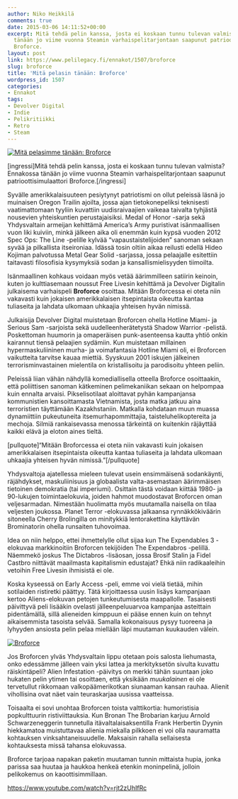 ```yaml
---
author: Niko Heikkilä
comments: true
date: 2015-03-06 14:11:52+00:00
excerpt: Mitä tehdä pelin kanssa, josta ei koskaan tunnu tulevan valmista? Ennakossa
  tänään jo viime vuonna Steamin varhaispelitarjontaan saapunut patrioottisimulaattori
  Broforce.
layout: post
link: https://www.pelilegacy.fi/ennakot/1507/broforce
slug: broforce
title: 'Mitä pelasin tänään: Broforce'
wordpress_id: 1507
categories:
- Ennakot
tags:
- Devolver Digital
- Indie
- Pelikritiikki
- Retro
- Steam
---
```


[![Mitä pelasimme tänään: Broforce](http://www.pelilegacy.fi/wp-content/uploads/2015/03/mpt_broforce.jpg)](http://www.pelilegacy.fi/wp-content/uploads/2015/03/mpt_broforce.jpg)

[ingressi]Mitä tehdä pelin kanssa, josta ei koskaan tunnu tulevan valmista? Ennakossa tänään jo viime vuonna Steamin varhaispelitarjontaan saapunut patrioottisimulaattori Broforce.[/ingressi]

Syvälle amerikkalaisuuteen pesiytynyt patriotismi on ollut peleissä läsnä jo muinaisen Oregon Trailin ajoilta, jossa ajan tietokonepeliksi teknisesti vaatimattomaan tyyliin kuvattiin uudisraivaajien vaikeaa taivalta tyhjästä nousevien yhteiskuntien perustajaisiksi. Medal of Honor -sarja sekä Yhdysvaltain armeijan kehittämä America’s Army puristivat isänmaallisen vuon liki kuiviin, minkä jälkeen aika oli enemmän kuin kypsä vuoden 2012 Spec Ops: The Line -pelille kylvää “vapaustaistelijoiden” sanoman sekaan syvää ja pilkallista itseironiaa. Idässä tosin oltiin aikaa reilusti edellä Hideo Kojiman palvotussa Metal Gear Solid -sarjassa, jossa pelaajalle esitettiin taitavasti filosofisia kysymyksiä sodan ja kansallismielisyyden tiimoilta.

Isänmaallinen kohkaus voidaan myös vetää äärimmilleen satiirin keinoin, kuten jo kulttiasemaan noussut Free Livesin kehittämä ja Devolver Digitalin julkaisema varhaispeli **Broforce** osoittaa. Mitään Broforcessa ei oteta niin vakavasti kuin jokaisen amerikkalaisen itsepintaista oikeutta kantaa tuliaseita ja lahdata ulkomaan uhkaajia yhteisen hyvän nimissä.

Julkaisija Devolver Digital muistetaan Broforcen ohella Hotline Miami- ja Serious Sam -sarjoista sekä uudelleenherätetystä Shadow Warrior -pelistä. Poskettoman huumorin ja omaperäisen punk-asenteensa kautta yhtiö onkin kairannut tiensä pelaajien sydämiin. Kun muistetaan millainen hypermaskuliininen murha- ja voimafantasia Hotline Miami oli, ei Broforcen vaikutteita tarvitse kauaa miettiä. Syyskuun 2001 iskujen jälkeinen terrorisminvastainen mielentila on kristallisoitu ja parodisoitu yhteen peliin.

Peleissä liian vähän nähdyllä komediallisella otteella Broforce osoittaakin, että poliittisen sanoman kätkeminen pelimekaniikan sekaan on helpompaa kuin ennalta arvaisi. Pikselisotilaat aloittavat pyhän kampanjansa kommunistien kansoittamasta Vietnamista, josta matka jatkuu aina terroristien täyttämään Kazakhstaniin. Matkalla kohdataan muun muassa dynamiittiin pukeutuneita itsemurhapommittajia, taisteluhelikoptereita ja mechoja. Silmiä rankaisevassa menossa tärkeintä on kuitenkin räjäyttää kaikki elävä ja eloton aines tieltä.

[pullquote]“Mitään Broforcessa ei oteta niin vakavasti kuin jokaisen amerikkalaisen itsepintaista oikeutta kantaa tuliaseita ja lahdata ulkomaan uhkaajia yhteisen hyvän nimissä.”[/pullquote]

Yhdysvaltoja ajatellessa mieleen tulevat usein ensimmäisenä sodankäynti, räjähdykset, maskuliinisuus ja globaalista valta-asemastaan äärimmäisen tietoinen demokratia (tai imperiumi). Osittain tästä voidaan kiittää 1980- ja 90-lukujen toimintaelokuvia, joiden hahmot muodostavat Broforcen oman veljesarmadan. Nimestään huolimatta myös muutamalla naisella on tilaa veljesten joukossa. Planet Terror -elokuvassa jalkaansa rynnäkkökiväärin sitoneella Cherry Brolingilla on minitykkiä lentorakettina käyttävän Brominatorin ohella runsaiten tuhovoimaa.

Idea on niin helppo, ettei ihmettelylle ollut sijaa kun The Expendables 3 -elokuvaa markkinoitiin Broforcen tekijöiden The Expendabros -pelillä. Näemmekö joskus The Dictabros -lisäosan, jossa Brosif Stalin ja Fidel Castbro niittävät maailmasta kapitalismin edustajat? Ehkä niin radikaaleihin vetoihin Free Livesin ihmisistä ei ole.

Koska kyseessä on Early Access -peli, emme voi vielä tietää, mihin sotilaiden ristiretki päättyy. Tätä kirjoittaessa uusin lisäys kampanjaan kertoo Aliens-elokuvan petojen tunkeutumisesta maapallolle. Tasaisesti päivittyvä peli lisääkin ovelasti jälleenpeluuarvoa kampanjaa asteittain pidentämällä, sillä alieneiden kimppuun ei pääse ennen kuin on tehnyt aikaisemmista tasoista selvää. Samalla kokonaisuus pysyy tuoreena ja lyhyyden ansiosta pelin pelaa miellään läpi muutaman kuukauden välein.

[![Broforce](http://www.pelilegacy.fi/wp-content/uploads/2015/03/broforce_2.png)](http://www.pelilegacy.fi/wp-content/uploads/2015/03/broforce_2.png)

Jos Broforcen ylväs Yhdysvaltain lippu otetaan pois salosta liehumasta, onko edessämme jälleen vain yksi lattea ja merkityksetön sivulta kuvattu räiskintäpeli? Alien Infestation -päivitys on merkki tähän suuntaan joko hukaten pelin ytimen tai osoittaen, että yksikään _muukalainen_ ei ole tervetullut rikkomaan valkopäämerikotkan siunaaman kansan rauhaa. Alienit vihollisina ovat näet vain teuraskarjaa uusissa vaatteissa.

Toisaalta ei sovi unohtaa Broforcen toista valttikortia: humoristisia popkulttuurin ristiviittauksia. Kun Bronan The Brobarian karjuu Arnold Schwarzeneggerin tunnetulla itävaltalaisaksentilla Frank Herbertin Dyynin hiekkamatoa muistuttavaa alienia miekalla pilkkoen ei voi olla nauramatta kohtauksen vinksahtaneisuudelle. Maksaisin rahalla sellaisesta kohtauksesta missä tahansa elokuvassa.

Broforce tarjoaa napakan paketin muutaman tunnin mittaista hupia, jonka parissa saa huutaa ja haukkoa henkeä etenkin moninpelinä, jolloin pelikokemus on kaoottisimmillaan.

https://www.youtube.com/watch?v=rjt2zUhIfRc

